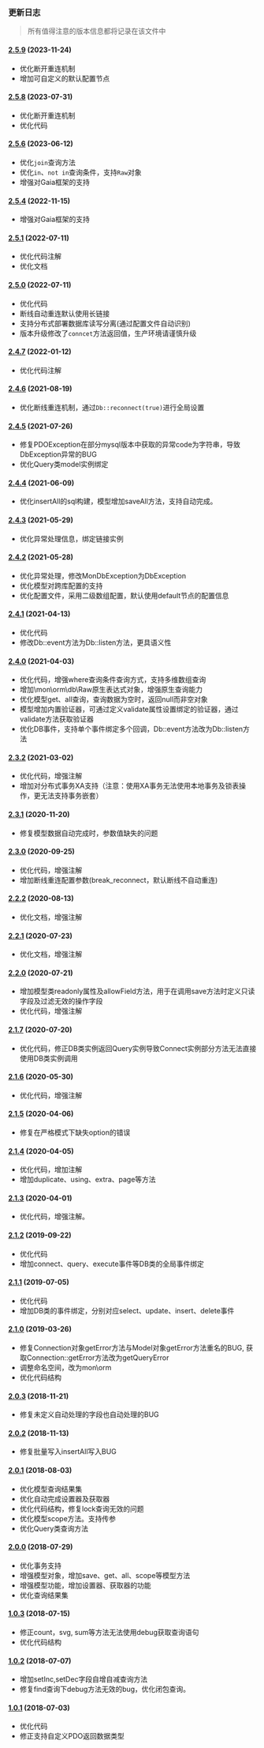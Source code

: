 ### 更新日志

> 所有值得注意的版本信息都将记录在该文件中

#### [2.5.9](#) (2023-11-24)

- 优化断开重连机制
- 增加可自定义的默认配置节点


#### [2.5.8](#) (2023-07-31)

- 优化断开重连机制
- 优化代码


#### [2.5.6](#) (2023-06-12)

- 优化`join`查询方法
- 优化`in`、`not in`查询条件，支持`Raw`对象
- 增强对Gaia框架的支持


#### [2.5.4](#) (2022-11-15)

- 增强对Gaia框架的支持

#### [2.5.1](#) (2022-07-11)

- 优化代码注解
- 优化文档

#### [2.5.0](https://github.com/MonGDCH/mon-orm/commit/43bf507e8cfcae4ce79154a377ac8b0db2bbfa0e) (2022-07-11)

- 优化代码
- 断线自动重连默认使用长链接
- 支持分布式部署数据库读写分离(通过配置文件自动识别)
- 版本升级修改了`conncet`方法返回值，生产环境请谨慎升级

#### [2.4.7](https://github.com/MonGDCH/mon-orm/commit/351d9c8e186a79d59d08e323bcf3000b9079ce37) (2022-01-12)

- 优化代码注解

#### [2.4.6](https://github.com/MonGDCH/mon-orm/commit/9451d3bfb58ce627d5b819784c5850b703a1f75f) (2021-08-19)

- 优化断线重连机制，通过`Db::reconnect(true)`进行全局设置

#### [2.4.5](https://github.com/MonGDCH/mon-orm/commit/060c72e47097d3d2c3378e6247720224f36e5737) (2021-07-26)

- 修复PDOException在部分mysql版本中获取的异常code为字符串，导致DbException异常的BUG
- 优化Query类model实例绑定

#### [2.4.4](https://github.com/MonGDCH/mon-orm/commit/10091416a8aefa1376ca677540a74b67e6e1f92d) (2021-06-09)

- 优化insertAll的sql构建，模型增加saveAll方法，支持自动完成。

#### [2.4.3](https://github.com/MonGDCH/mon-orm/commit/3686537b1b4c70a624334c97bd98137fa4b07058) (2021-05-29)

- 优化异常处理信息，绑定链接实例

#### [2.4.2](https://github.com/MonGDCH/mon-orm/commit/f7c69b521f52589ee07b3d2cb24d56afa700fffd) (2021-05-28)

- 优化异常处理，修改MonDbException为DbException
- 优化模型对跨库配置的支持
- 优化配置文件，采用二级数组配置，默认使用default节点的配置信息

#### [2.4.1](https://github.com/MonGDCH/mon-orm/commit/6a87e779de6c87872e3c3169a98d9acc7ea24084) (2021-04-13)

- 优化代码
- 修改Db::event方法为Db::listen方法，更具语义性

#### [2.4.0](https://github.com/MonGDCH/mon-orm/commit/5544ad102f0bebbc070b950ccbd62183e3eb7ae3) (2021-04-03)

- 优化代码，增强where查询条件查询方式，支持多维数组查询
- 增加\mon\orm\db\Raw原生表达式对象，增强原生查询能力
- 优化模型get、all查询，查询数据为空时，返回null而非空对象
- 模型增加内置验证器，可通过定义validate属性设置绑定的验证器，通过validate方法获取验证器
- 优化DB事件，支持单个事件绑定多个回调，Db::event方法改为Db::listen方法

#### [2.3.2](https://github.com/MonGDCH/mon-orm/commit/0ac2cafec43abe80c134e5f2f82ca2c7142ef636) (2021-03-02)

- 优化代码，增强注解
- 增加对分布式事务XA支持（注意：使用XA事务无法使用本地事务及锁表操作，更无法支持事务嵌套）

#### [2.3.1](https://github.com/MonGDCH/mon-orm/commit/5b53eb5b5273760c724f12a6ba6a82049f6648b9) (2020-11-20)

- 修复模型数据自动完成时，参数值缺失的问题

#### [2.3.0](https://github.com/MonGDCH/mon-orm/commit/a1c56255b6d19d7c5641e946ad63dd9274ab1886) (2020-09-25)

- 优化代码，增强注解
- 增加断线重连配置参数(break_reconnect，默认断线不自动重连)

#### [2.2.2](https://github.com/MonGDCH/mon-orm/commit/b2c726792f5000ca2b3c7fbc10da9c46193cb274) (2020-08-13)

- 优化文档，增强注解

#### [2.2.1](https://github.com/MonGDCH/mon-orm/commit/d50d2f64f656546cb547062f859d0d7dd078728a) (2020-07-23)

- 优化文档，增强注解

#### [2.2.0](https://github.com/MonGDCH/mon-orm/commit/f66b064be78e22da9941b554c44c2637ad1eac91) (2020-07-21)

- 增加模型类readonly属性及allowField方法，用于在调用save方法时定义只读字段及过滤无效的操作字段
- 优化代码，增强注解

#### [2.1.7](https://github.com/MonGDCH/mon-orm/commit/f26199e8070e2f30b619c4ed61625f55df9e675c) (2020-07-20)

- 优化代码，修正DB类实例返回Query实例导致Connect实例部分方法无法直接使用DB类实例调用

#### [2.1.6](https://github.com/MonGDCH/mon-orm/commit/3cb830c71e580756cacc29f46d19a95f150270ee) (2020-05-30)

- 优化代码，增强注解

#### [2.1.5](https://github.com/MonGDCH/mon-orm/commit/c44ea078efa71e7804edf8ab48a373c327996c3b) (2020-04-06)

- 修复在严格模式下缺失option的错误

#### [2.1.4](https://github.com/MonGDCH/mon-orm/commit/b7a32914d715db461876695bfb07396a3d3939f9) (2020-04-05)

- 优化代码，增加注解
- 增加duplicate、using、extra、page等方法

#### [2.1.3](https://github.com/MonGDCH/mon-orm/commit/50ca84792f6d2c200e11de51545727b9c49162ae) (2020-04-01)

- 优化代码，增强注解。

#### [2.1.2](https://github.com/MonGDCH/mon-orm/commit/bbd9933164fcaa754f442d6e9d13ee531000e8b4) (2019-09-22)

- 优化代码
- 增加connect、query、execute事件等DB类的全局事件绑定

#### [2.1.1](https://github.com/MonGDCH/mon-orm/commit/c30cab8c19fb42c2038b4ea23214a2f9c9bb92c4) (2019-07-05)

- 优化代码
- 增加DB类的事件绑定，分别对应select、update、insert、delete事件

#### [2.1.0](https://github.com/MonGDCH/mon-orm/commit/80fc53eb7efc32a449267c521c8a0137f5b1ee40) (2019-03-26)

- 修复Connection对象getError方法与Model对象getError方法重名的BUG, 获取Connection::getError方法改为getQueryError
- 调整命名空间，改为mon\orm
- 优化代码结构

#### [2.0.3](https://github.com/MonGDCH/mon-orm/commit/1ccd25a2e85fd23776cb2de09e893c9a26b6eacd) (2018-11-21)

- 修复未定义自动处理的字段也自动处理的BUG

#### [2.0.2](https://github.com/MonGDCH/mon-orm/commit/fda16594acc461188b0eec5743efc4937e614491) (2018-11-13)

- 修复批量写入insertAll写入BUG

#### [2.0.1](https://github.com/MonGDCH/mon-orm/commit/a522ac6ba4380bbf316819551dbd48f0fb89da90) (2018-08-03)

- 优化模型查询结果集
- 优化自动完成设置器及获取器
- 优化代码结构，修复lock查询无效的问题
- 优化模型scope方法。支持传参
- 优化Query类查询方法

#### [2.0.0](https://github.com/MonGDCH/mon-orm/commit/544b4d8b683f333ebafe8cabd16419cfc22ed0b3) (2018-07-29)

- 优化事务支持
- 增强模型对象，增加save、get、all、scope等模型方法
- 增强模型功能，增加设置器、获取器的功能
- 优化查询结果集

#### [1.0.3](https://github.com/MonGDCH/mon-orm/commit/f5ddca93038f067159e6629d00b4ee645f32a5a6) (2018-07-15)

- 修正count，svg, sum等方法无法使用debug获取查询语句
- 优化代码结构

#### [1.0.2](https://github.com/MonGDCH/mon-orm/commit/c4ac3479e115b5220d258dffd82d3d904bea93ca) (2018-07-07)

- 增加setInc,setDec字段自增自减查询方法
- 修复find查询下debug方法无效的bug，优化闭包查询。

#### [1.0.1](https://github.com/MonGDCH/mon-orm/commit/379172dbff3f24da3aba909a605b4ba9b7a5e611) (2018-07-03)

- 优化代码
- 修正支持自定义PDO返回数据类型









